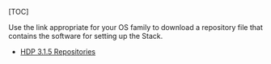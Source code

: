 [TOC]

Use the link appropriate for your OS family to download a repository file that contains the software for setting up the Stack.

- [HDP 3.1.5 Repositories]($HDP315Repositories)
